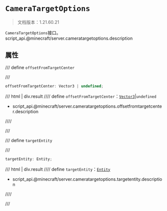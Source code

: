 # `CameraTargetOptions`

> 文档版本：1.21.60.21

`CameraTargetOptions`接口。script_api.@minecraft/server.cameratargetoptions.description

## 属性

/// define
`offsetFromTargetCenter`


///

```js
offsetFromTargetCenter: Vector3 | undefined;
```

/// html | div.result
//// define
`offsetFromTargetCenter`：[`Vector3`](./vector3.md)|`undefined`

- script_api.@minecraft/server.cameratargetoptions.offsetfromtargetcenter.description


////

///


/// define
`targetEntity`


///

```js
targetEntity: Entity;
```

/// html | div.result
//// define
`targetEntity`：[`Entity`](./entity.md)

- script_api.@minecraft/server.cameratargetoptions.targetentity.description


////

///

